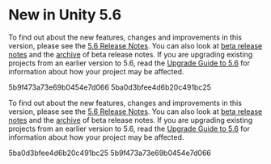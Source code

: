  
# New in Unity 5.6 
 To find out about the new features, changes and improvements in this version, please see the [5.6 Release Notes](https://unity3d.com/unity/whats-new/unity-5.6.0). 
 You can also look at [beta release notes](https://unity3d.com/unity/beta#notes) and the [archive](https://unity3d.com/unity/beta/archive) of beta release notes. 
 If you are upgrading existing projects from an earlier version to 5.6, read the [Upgrade Guide to 5.6](http://docs.google.com/UpgradeGuide56) for information about how your project may be affected. 
 
 <dw-code>5b9f473a73e69b0454e7d066</dw-code> 
 <dw-image>5ba0d3bfee4d6b20c491bc25</dw-image> 
 
 
 To find out about the new features, changes and improvements in this version, please see the [5.6 Release Notes](https://unity3d.com/unity/whats-new/unity-5.6.0). 
 You can also look at [beta release notes](https://unity3d.com/unity/beta#notes) and the [archive](https://unity3d.com/unity/beta/archive) of beta release notes. 
 If you are upgrading existing projects from an earlier version to 5.6, read the [Upgrade Guide to 5.6](http://docs.google.com/UpgradeGuide56) for information about how your project may be affected. 
 
 <dw-image>5ba0d3bfee4d6b20c491bc25</dw-image> 
 <dw-code>5b9f473a73e69b0454e7d066</dw-code>